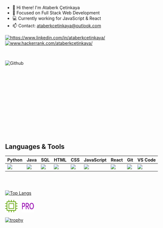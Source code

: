 - 👋 Hi there! I'm Ataberk Çetinkaya
- 🎯 Focused on Full Stack Web Development
- 💻 Currently working for JavaScript & React
- 📫 Contact: ataberkcetinkaya@outlook.com

<a href="https://www.linkedin.com/in/ataberkcetinkaya/" target="blank"><img align="center" src="https://raw.githubusercontent.com/rahuldkjain/github-profile-readme-generator/master/src/images/icons/Social/linked-in-alt.svg" alt="https://www.linkedin.com/in/ataberkcetinkaya/" height="30" width="40" /></a>
<a href="www.hackerrank.com/ataberkcetinkaya/" target="blank"><img align="center" src="https://raw.githubusercontent.com/rahuldkjain/github-profile-readme-generator/master/src/images/icons/Social/hackerrank.svg" alt="www.hackerrank.com/ataberkcetinkaya/" height="30" width="40" /></a>

<br></br>
<img width="300" align="left" alt="Github" src="https://pbs.twimg.com/media/CqzJkJ_VYAA5CtM?format=jpg&name=small" />
<br></br>
<br></br>
<br></br>
<br></br>
<br></br>
<br></br>
<br></br>

<h2> Languages & Tools </h2>

<table>
<thead>
<tr>
<th align="center">Python</th>
<th align="center">Java</th>
<th align="center">SQL</th>
<th align="center">HTML</th>
<th align="center">CSS</th>
<th align="center">JavaScript</th>
<th align="center">React</th>
<th align="center">Git</th>
<th align="center">VS Code</th>
  </tr>
</thead>
<tbody>
<tr>
<td><img style="width: 100px; max-width: 100%;" src="https://media.giphy.com/media/KAq5w47R9rmTuvWOWa/giphy.gif"></a></td>
  
<td><img style="width: 100px; max-width: 100%;" src="https://c.tenor.com/4HB9Nz7r4PsAAAAi/java-coffee.gif"></a></td>

<td><img style="width: 100px; max-width: 100%;" src="https://media.giphy.com/media/vISmwpBJUNYzukTnVx/giphy.gif"></a></td>

<td><img style="width: 100px; max-width: 100%;" src="https://media.giphy.com/media/QssGEmpkyEOhBCb7e1/giphy.gif"></a></td>
  
<td><img style="width: 100px; max-width: 100%;" src="https://media.giphy.com/media/CEHtFH3rJ6xdhBUKIT/giphy.gif"></a></td>
  
<td><img style="width: 100px; max-width: 100%;" src="https://media.giphy.com/media/ln7z2eWriiQAllfVcn/giphy.gif"></a></td>
  
<td><img style="width: 100px; max-width: 100%;" src="https://media.giphy.com/media/eNAsjO55tPbgaor7ma/giphy.gif"></a></td>
  
<td><img style="width: 100px; max-width: 100%;" src="https://media.giphy.com/media/kH1DBkPNyZPOk0BxrM/giphy.gif"></a></td>
  
<td><img style="width: 100px; max-width: 100%;" src="https://media.giphy.com/media/IdyAQJVN2kVPNUrojM/giphy.gif"></a></td>
</tr>
</tbody>
</table>
<br></br>

[![Top Langs](https://github-readme-stats.vercel.app/api/top-langs/?username=ataberkcetinkaya)](https://github.com/ataberkcetinkaya)


<a href='https://docs.github.com/en/developers'><img src='https://raw.githubusercontent.com/acervenky/animated-github-badges/master/assets/devbadge.gif' width='40' height='40'></a> <a href='https://github.com/pricing'><img src='https://raw.githubusercontent.com/acervenky/animated-github-badges/master/assets/pro.gif' width='40' height='40'></a> 

[![trophy](https://github-profile-trophy.vercel.app/?username=ataberkcetinkaya)](https://github.com/ryo-ma/github-profile-trophy)
